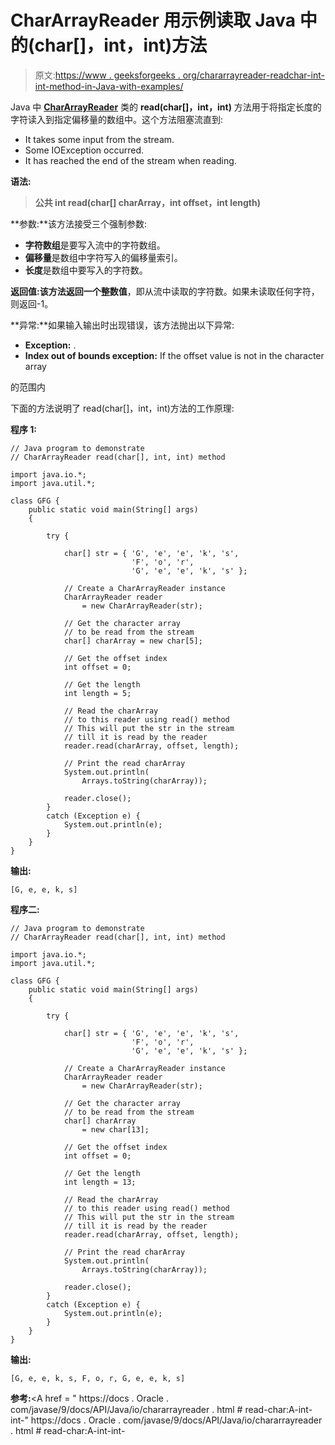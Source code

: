 # CharArrayReader 用示例读取 Java 中的(char[]，int，int)方法

> 原文:[https://www . geeksforgeeks . org/chararrayreader-readchar-int-int-method-in-Java-with-examples/](https://www.geeksforgeeks.org/chararrayreader-readchar-int-int-method-in-java-with-examples/)

Java 中 **[CharArrayReader](https://www.geeksforgeeks.org/java-io-chararrayreader-class-java/)** 类的 **read(char[]，int，int)** 方法用于将指定长度的字符读入到指定偏移量的数组中。这个方法阻塞流直到:

*   It takes some input from the stream.
*   Some IOException occurred.
*   It has reached the end of the stream when reading.

**语法:**

> **公共 int read(char[] charArray，int offset，int length)**

**参数:**该方法接受三个强制参数:

*   **字符数组**是要写入流中的字符数组。
*   **偏移量**是数组中字符写入的偏移量索引。
*   **长度**是数组中要写入的字符数。

**返回值:**该方法返回一个**整数值**，即从流中读取的字符数。如果未读取任何字符，则返回-1。

**异常:**如果输入输出时出现错误，该方法抛出以下异常:

*   **Exception:** .
*   **Index out of bounds exception:** If the offset value is not in the character array

的范围内

下面的方法说明了 read(char[]，int，int)方法的工作原理:

**程序 1:**

```
// Java program to demonstrate
// CharArrayReader read(char[], int, int) method

import java.io.*;
import java.util.*;

class GFG {
    public static void main(String[] args)
    {

        try {

            char[] str = { 'G', 'e', 'e', 'k', 's',
                           'F', 'o', 'r',
                           'G', 'e', 'e', 'k', 's' };

            // Create a CharArrayReader instance
            CharArrayReader reader
                = new CharArrayReader(str);

            // Get the character array
            // to be read from the stream
            char[] charArray = new char[5];

            // Get the offset index
            int offset = 0;

            // Get the length
            int length = 5;

            // Read the charArray
            // to this reader using read() method
            // This will put the str in the stream
            // till it is read by the reader
            reader.read(charArray, offset, length);

            // Print the read charArray
            System.out.println(
                Arrays.toString(charArray));

            reader.close();
        }
        catch (Exception e) {
            System.out.println(e);
        }
    }
}
```

**输出:**

```
[G, e, e, k, s]

```

**程序二:**

```
// Java program to demonstrate
// CharArrayReader read(char[], int, int) method

import java.io.*;
import java.util.*;

class GFG {
    public static void main(String[] args)
    {

        try {

            char[] str = { 'G', 'e', 'e', 'k', 's',
                           'F', 'o', 'r',
                           'G', 'e', 'e', 'k', 's' };

            // Create a CharArrayReader instance
            CharArrayReader reader
                = new CharArrayReader(str);

            // Get the character array
            // to be read from the stream
            char[] charArray
                = new char[13];

            // Get the offset index
            int offset = 0;

            // Get the length
            int length = 13;

            // Read the charArray
            // to this reader using read() method
            // This will put the str in the stream
            // till it is read by the reader
            reader.read(charArray, offset, length);

            // Print the read charArray
            System.out.println(
                Arrays.toString(charArray));

            reader.close();
        }
        catch (Exception e) {
            System.out.println(e);
        }
    }
}
```

**输出:**

```
[G, e, e, k, s, F, o, r, G, e, e, k, s]

```

**参考:**<A href = " https://docs . Oracle . com/javase/9/docs/API/Java/io/chararrayreader . html # read-char:A-int-int-" https://docs . Oracle . com/javase/9/docs/API/Java/io/chararrayreader . html # read-char:A-int-int-